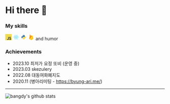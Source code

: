 # Hi there 👋

### My skills

<code><img height="20" src="https://raw.githubusercontent.com/github/explore/80688e429a7d4ef2fca1e82350fe8e3517d3494d/topics/javascript/javascript.png"></code>
<code><img height="20" src="https://raw.githubusercontent.com/github/explore/80688e429a7d4ef2fca1e82350fe8e3517d3494d/topics/react/react.png"></code>
<code><img height="20" src="https://raw.githubusercontent.com/github/explore/80688e429a7d4ef2fca1e82350fe8e3517d3494d/topics/python/python.png"></code>
<code><img height="20" src="https://raw.githubusercontent.com/github/explore/80688e429a7d4ef2fca1e82350fe8e3517d3494d/topics/firebase/firebase.png"></code>
and humor


### Achievements
- 2023.10 최저가 요정 또비 (운영 중)
- 2023.03 skezulery
- 2022.08 대동여화폐지도
- 2020.11 (병아리미팅 - https://byung-ari.me/)



******

![bangdy's github stats](https://github-readme-stats.vercel.app/api?username=bangdy&show_icons=true)

<!--
**bangdy/bangdy** is a ✨ _special_ ✨ repository because its `README.md` (this file) appears on your GitHub profile.

Here are some ideas to get you started:

- 🔭 I’m currently working on ...
- 🌱 I’m currently learning ...
- 👯 I’m looking to collaborate on ...
- 🤔 I’m looking for help with ...
- 💬 Ask me about ...
- 📫 How to reach me: ...
- 😄 Pronouns: ...
- ⚡ Fun fact: ...
참조한 프로필
https://github.com/abhisheknaiidu/abhisheknaiidu
-->
